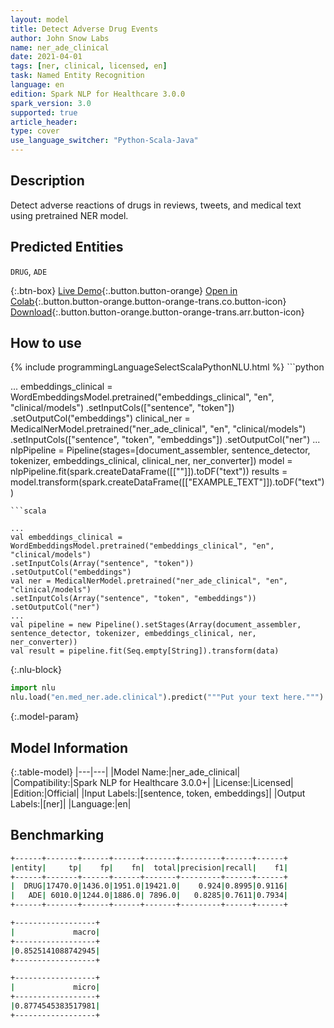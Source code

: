 ```yaml
---
layout: model
title: Detect Adverse Drug Events
author: John Snow Labs
name: ner_ade_clinical
date: 2021-04-01
tags: [ner, clinical, licensed, en]
task: Named Entity Recognition
language: en
edition: Spark NLP for Healthcare 3.0.0
spark_version: 3.0
supported: true
article_header:
type: cover
use_language_switcher: "Python-Scala-Java"
---
```


## Description

Detect adverse reactions of drugs in reviews, tweets, and medical text using pretrained NER model.

## Predicted Entities

`DRUG`, `ADE`

{:.btn-box}
[Live Demo](https://demo.johnsnowlabs.com/healthcare/PP_ADE/){:.button.button-orange}
[Open in Colab](https://colab.research.google.com/github/JohnSnowLabs/spark-nlp-workshop/blob/master/tutorials/Certification_Trainings/Healthcare/1.Clinical_Named_Entity_Recognition_Model.ipynb){:.button.button-orange.button-orange-trans.co.button-icon}
[Download](https://s3.amazonaws.com/auxdata.johnsnowlabs.com/clinical/models/ner_ade_clinical_en_3.0.0_3.0_1617260622471.zip){:.button.button-orange.button-orange-trans.arr.button-icon}

## How to use



<div class="tabs-box" markdown="1">
{% include programmingLanguageSelectScalaPythonNLU.html %}
```python

...
embeddings_clinical = WordEmbeddingsModel.pretrained("embeddings_clinical", "en", "clinical/models")  .setInputCols(["sentence", "token"])  .setOutputCol("embeddings")
clinical_ner = MedicalNerModel.pretrained("ner_ade_clinical", "en", "clinical/models")   .setInputCols(["sentence", "token", "embeddings"])   .setOutputCol("ner")
...
nlpPipeline = Pipeline(stages=[document_assembler, sentence_detector, tokenizer, embeddings_clinical, clinical_ner, ner_converter])
model = nlpPipeline.fit(spark.createDataFrame([[""]]).toDF("text"))
results = model.transform(spark.createDataFrame([["EXAMPLE_TEXT"]]).toDF("text"))
```
```scala

...
val embeddings_clinical = WordEmbeddingsModel.pretrained("embeddings_clinical", "en", "clinical/models")
.setInputCols(Array("sentence", "token"))
.setOutputCol("embeddings")
val ner = MedicalNerModel.pretrained("ner_ade_clinical", "en", "clinical/models")
.setInputCols(Array("sentence", "token", "embeddings"))
.setOutputCol("ner")
...
val pipeline = new Pipeline().setStages(Array(document_assembler, sentence_detector, tokenizer, embeddings_clinical, ner, ner_converter))
val result = pipeline.fit(Seq.empty[String]).transform(data)
```


{:.nlu-block}
```python
import nlu
nlu.load("en.med_ner.ade.clinical").predict("""Put your text here.""")
```

</div>

{:.model-param}
## Model Information

{:.table-model}
|---|---|
|Model Name:|ner_ade_clinical|
|Compatibility:|Spark NLP for Healthcare 3.0.0+|
|License:|Licensed|
|Edition:|Official|
|Input Labels:|[sentence, token, embeddings]|
|Output Labels:|[ner]|
|Language:|en|

## Benchmarking

```bash
+------+-------+------+------+-------+---------+------+------+
|entity|     tp|    fp|    fn|  total|precision|recall|    f1|
+------+-------+------+------+-------+---------+------+------+
|  DRUG|17470.0|1436.0|1951.0|19421.0|    0.924|0.8995|0.9116|
|   ADE| 6010.0|1244.0|1886.0| 7896.0|   0.8285|0.7611|0.7934|
+------+-------+------+------+-------+---------+------+------+

+------------------+
|             macro|
+------------------+
|0.8525141088742945|
+------------------+

+------------------+
|             micro|
+------------------+
|0.8774545383517981|
+------------------+
```